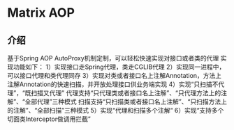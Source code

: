 # Matrix AOP

## 介绍

   基于Spring AOP AutoProxy机制定制，可以轻松快速实现对接口或者类的代理
   实现功能如下：
   1）实现接口走Spring代理，类走CGLIB代理
   2）实现同一进程中，可以接口代理和类代理同存
   3）实现对类或者接口名上注解Annotation，方法上注解Annotation的快速扫描，并开放处理接口供业务端实现
   4）实现“只扫描不代理”，“既扫描又代理”
      代理支持“只代理类或者接口名上注解”、“只代理方法上的注解”、“全部代理”三种模式
      扫描支持“只扫描类或者接口名上注解”、“只扫描方法上的注解”、“全部扫描”三种模式
   5）实现“代理和扫描多个注解“
   6）实现“支持多个切面类Interceptor做调用拦截”   